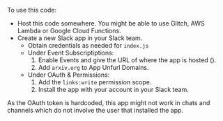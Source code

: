 To use this code:

* Host this code somewhere. You might be able to use Glitch, AWS Lambda or Google Cloud Functions.
* Create a new Slack app in your Slack team.
  * Obtain credentials as needed for `index.js`
  * Under Event Subscriptiptions:
    1. Enable Events and give the URL of where the app is hosted ().
    2. Add `arxiv.org` to App Unfurl Domains.
  * Under OAuth & Permissions:
    1. Add the `links:write` permission scope.
    2. Install the app with your account in your Slack team.

As the OAuth token is hardcoded, this app might not work in chats and channels which do not involve the user that installed the app.
